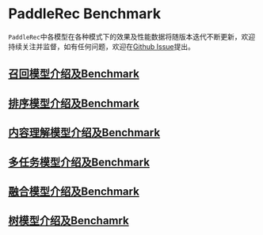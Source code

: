 # PaddleRec Benchmark

`PaddleRec`中各模型在各种模式下的效果及性能数据将随版本迭代不断更新，欢迎持续关注并监督，如有任何问题，欢迎在[Github Issue](https://github.com/PaddlePaddle/PaddleRec/issues)提出。

## [召回模型介绍及Benchmark](../models/recall/readme.md)

## [排序模型介绍及Benchmark](../models/rank/readme.md)

## [内容理解模型介绍及Benchmark](../models/contentunderstanding/readme.md)

## [多任务模型介绍及Benchmark](../models/multitask/readme.md)

## [融合模型介绍及Benchmark](../models/match/readme.md)

## [树模型介绍及Benchamrk](../models/treebased/README.md)
